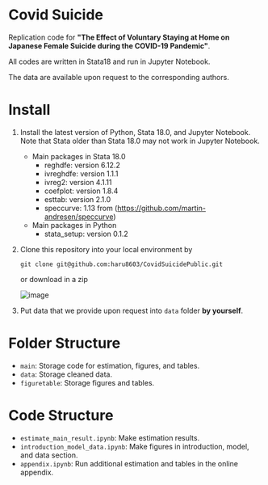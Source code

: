 # Covid Suicide
Replication code for **"The Effect of Voluntary Staying at Home on Japanese Female Suicide during the COVID-19 Pandemic"**. 

All codes are written in Stata18 and run in Jupyter Notebook. 

The data are available upon request to the corresponding authors.

# Install

1. Install the latest version of Python, Stata 18.0, and Jupyter Notebook. Note that Stata older than Stata 18.0 may not work in  Jupyter Notebook.
    - Main packages in Stata 18.0
        - reghdfe: version 6.12.2
        - ivreghdfe: version 1.1.1
        - ivreg2: version 4.1.11
        - coefplot: version 1.8.4
        - esttab: version 2.1.0
        - speccurve: 1.13 from (<a href="url">https://github.com/martin-andresen/speccurve</a>)
    - Main packages in Python
        - stata_setup: version 0.1.2
    
2. Clone this repository into your local environment by 

    ```git clone git@github.com:haru8603/CovidSuicidePublic.git```
    
   or download in a zip
   
   ![image](https://github.com/haru8603/CovidSuicidePublic/assets/38587774/d6f45e72-f433-4e1b-ae16-eec43be33354)

3. Put data that we provide upon request into ```data``` folder  **by yourself**.

# Folder Structure
- ```main```: Storage code for estimation, figures, and tables.
- ```data```: Storage cleaned data.
- ```figuretable```: Storage figures and tables.

# Code Structure
- ```estimate_main_result.ipynb```: Make estimation results. 
- ```introduction_model_data.ipynb```: Make figures in introduction, model, and data section.
- ```appendix.ipynb```: Run additional estimation and tables in the online appendix. 

